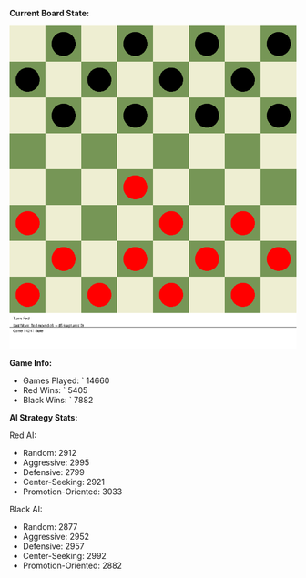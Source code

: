 
**Current Board State:**  
<!-- START_GIF -->
![Checkers Game](./checkers_game.gif)
<!-- END_GIF -->

**Game Info:**  
- Games Played: `<!-- GAMES_PLAYED --> 14660
- Red Wins: `<!-- RED_WINS --> 5405
- Black Wins: `<!-- BLACK_WINS --> 7882

<!-- AI_STATS -->
**AI Strategy Stats:**

Red AI:
- Random: 2912
- Aggressive: 2995
- Defensive: 2799
- Center-Seeking: 2921
- Promotion-Oriented: 3033

Black AI:
- Random: 2877
- Aggressive: 2952
- Defensive: 2957
- Center-Seeking: 2992
- Promotion-Oriented: 2882
